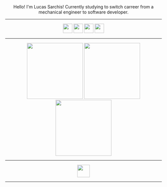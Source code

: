 <div  align="center">
  Hello! I'm Lucas Sarchis!
Currently studying to switch carreer from a mechanical engineer to software developer.
 <hr>
 <div align="center">
  <a href="mailto:lucas.sarchis@gmail.com"><img height="30em" src="https://img.shields.io/badge/Gmail-D14836?style=for-the-badge&logo=gmail&logoColor=white"/></a>
  <a href="https://api.whatsapp.com/send?phone=5532985113268"><img height="30em" src="https://img.shields.io/badge/WhatsApp-25D366?style=for-the-badge&logo=whatsapp&logoColor=white"/></a>
   <a href="https://www.linkedin.com/in/lucassarchis/"><img height="30em" src="https://img.shields.io/badge/LinkedIn-0077B5?style=for-the-badge&logo=linkedin&logoColor=white"/></a>
  <a href="https://lucassarchis.com"><img height="30em" src="https://img.shields.io/badge/dev.to-0A0A0A?style=for-the-badge&logo=devdotto&logoColor=white"/></a>
 </div>
  
  <hr>
<div  align="center">
 <img height="180em" src="https://github-readme-stats-sigma-five.vercel.app/api/?username=lucassarchis&show_icons=true&theme=material-palenight&include_all_commits=true&count_private=true"/>
 <img height="180em" src="https://github-readme-stats-sigma-five.vercel.app/api/top-langs/?username=lucassarchis&layout=compact&langs_count=6&theme=material-palenight"/>
 </div>

<div align="center">
   <img height="180em" src="http://github-readme-streak-stats.herokuapp.com?user=lucassarchis&theme=material-palenight&date_format=j%20M%5B%20Y%5D"/>
 </div>
 
<hr>
<div align="center">
  <img height="40em" src="https://skillicons.dev/icons?i=html,css,js,ts,angular,vscode,bootstrap,git,mongodb,nodejs,stackoverflow"/>
  </div>
<hr>

